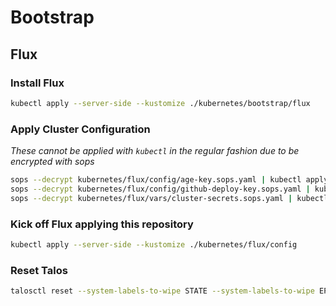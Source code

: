 # Bootstrap

## Flux

### Install Flux

```sh
kubectl apply --server-side --kustomize ./kubernetes/bootstrap/flux
```

### Apply Cluster Configuration

_These cannot be applied with `kubectl` in the regular fashion due to be encrypted with sops_

```sh
sops --decrypt kubernetes/flux/config/age-key.sops.yaml | kubectl apply -f -
sops --decrypt kubernetes/flux/config/github-deploy-key.sops.yaml | kubectl apply -f -
sops --decrypt kubernetes/flux/vars/cluster-secrets.sops.yaml | kubectl apply -f -
```

### Kick off Flux applying this repository

```sh
kubectl apply --server-side --kustomize ./kubernetes/flux/config
```

### Reset Talos

```sh
talosctl reset --system-labels-to-wipe STATE --system-labels-to-wipe EPHEMERAL --graceful=false --reboot --nodes $NODE_IP
```
